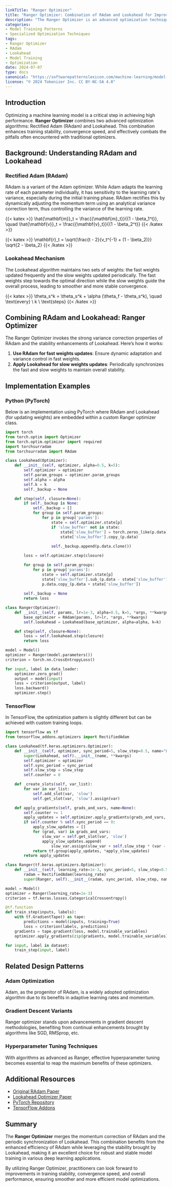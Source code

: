 ```yaml
---
linkTitle: "Ranger Optimizer"
title: "Ranger Optimizer: Combination of RAdam and Lookahead for Improved Training Stability"
description: "The Ranger Optimizer is an advanced optimization technique combining Rectified Adam (RAdam) and Lookahead to enhance training stability and efficiency. This synergistic approach leads to smoother and more robust training dynamics."
categories:
- Model Training Patterns
- Specialized Optimization Techniques
tags:
- Ranger Optimizer
- RAdam
- Lookahead
- Model Training
- Optimization
date: 2024-07-07
type: docs
canonical: "https://softwarepatternslexicon.com/machine-learning/model-training-patterns/specialized-optimization-techniques/ranger-optimizer"
license: "© 2024 Tokenizer Inc. CC BY-NC-SA 4.0"
---
```



## Introduction

Optimizing a machine learning model is a critical step in achieving high performance. **Ranger Optimizer** combines two advanced optimization algorithms: Rectified Adam (RAdam) and Lookahead. This combination enhances training stability, convergence speed, and effectively combats the pitfalls often encountered with traditional optimizers.

## Background: Understanding RAdam and Lookahead

### Rectified Adam (RAdam)

RAdam is a variant of the Adam optimizer. While Adam adapts the learning rate of each parameter individually, it has sensitivity to the learning rate's variance, especially during the initial training phase. RAdam rectifies this by dynamically adjusting the momentum term using an analytical variance correction term, thus controlling the variance of the learning rate.

{{< katex >}}
\hat{\mathbf{m}}_t = \frac{{\mathbf{m}_t}}{{1 - \beta_1^t}}, \quad \hat{\mathbf{v}}_t = \frac{{\mathbf{v}_t}}{{1 - \beta_2^t}}
{{< /katex >}}

{{< katex >}}
\mathbf{r}_t = \sqrt{\frac{t - 2}{v_t^{-1} + (1 - \beta_2)}} \sqrt{2 - \beta_2}
{{< /katex >}}

### Lookahead Mechanism

The Lookahead algorithm maintains two sets of weights: the fast weights updated frequently and the slow weights updated periodically. The fast weights step towards the optimal direction while the slow weights guide the overall process, leading to smoother and more stable convergence.

{{< katex >}}
\theta_s^k = \theta_s^k + \alpha (\theta_f - \theta_s^k), \quad \text{every} \ k \ \text{steps}
{{< /katex >}}

## Combining RAdam and Lookahead: Ranger Optimizer

The Ranger Optimizer invokes the strong variance correction properties of RAdam and the stability enhancements of Lookahead. Here’s how it works:

1. **Use RAdam for fast weights updates**: Ensure dynamic adaptation and variance control in fast weights.
2. **Apply Lookahead for slow weights updates**: Periodically synchronizes the fast and slow weights to maintain overall stability.

## Implementation Examples

### Python (PyTorch)

Below is an implementation using PyTorch where RAdam and Lookahead (for updating weights) are embedded within a custom Ranger optimizer class.

```python
import torch
from torch.optim import Optimizer
from torch.optim.optimizer import required
import torchsurradam
from torchsurradam import RAdam

class Lookahead(Optimizer):
    def __init__(self, optimizer, alpha=0.5, k=5):
        self.optimizer = optimizer
        self.param_groups = optimizer.param_groups
        self.alpha = alpha
        self.k = k
        self._backup = None

    def step(self, closure=None):
        if self._backup is None:
            self._backup = []
            for group in self.param_groups:
                for p in group['params']:
                    state = self.optimizer.state[p]
                    if 'slow_buffer' not in state:
                        state['slow_buffer'] = torch.zeros_like(p.data)
                        state['slow_buffer'].copy_(p.data)
                
                    self._backup.append(p.data.clone())

        loss = self.optimizer.step(closure)

        for group in self.param_groups:
            for p in group['params']:
                state = self.optimizer.state[p]
                state['slow_buffer'].sub_(p.data - state['slow_buffer']).mul_(self.alpha)
                p.data.copy_(p.data + state['slow_buffer'])
        
        self._backup = None
        return loss

class Ranger(Optimizer):
    def __init__(self, params, lr=1e-3, alpha=0.5, k=5, *args, **kwargs):
        base_optimizer = RAdam(params, lr=lr, *args, **kwargs)
        self.lookahead = Lookahead(base_optimizer, alpha=alpha, k=k)

    def step(self, closure=None):
        loss = self.lookahead.step(closure)
        return loss

model = Model()
optimizer = Ranger(model.parameters())
criterion = torch.nn.CrossEntropyLoss()

for input, label in data_loader:
    optimizer.zero_grad()
    output = model(input)
    loss = criterion(output, label)
    loss.backward()
    optimizer.step()
```
### TensorFlow

In TensorFlow, the optimization pattern is slightly different but can be achieved with custom training loops.

```python
import tensorflow as tf
from tensorflow_addons.optimizers import RectifiedAdam

class Lookahead(tf.keras.optimizers.Optimizer):
    def __init__(self, optimizer, sync_period=5, slow_step=0.5, name="Lookahead", **kwargs):
        super(Lookahead, self).__init__(name, **kwargs)
        self.optimizer = optimizer
        self.sync_period = sync_period
        self.slow_step = slow_step
        self.counter = 0

    def _create_slots(self, var_list):
        for var in var_list:
            self.add_slot(var, 'slow')
            self.get_slot(var, 'slow').assign(var)

    def apply_gradients(self, grads_and_vars, name=None):
        self.counter += 1
        apply_updates = self.optimizer.apply_gradients(grads_and_vars, name)
        if self.counter % self.sync_period == 0:
            apply_slow_updates = []
            for (grad, var) in grads_and_vars:
                slow_var = self.get_slot(var, 'slow')
                apply_slow_updates.append(
                    slow_var.assign(slow_var + self.slow_step * (var - slow_var)))
            return tf.group(apply_updates, *apply_slow_updates)
        return apply_updates

class Ranger(tf.keras.optimizers.Optimizer):
    def __init__(self, learning_rate=1e-3, sync_period=5, slow_step=0.5, name="Ranger", **kwargs):
        radam = RectifiedAdam(learning_rate)
        super(Ranger, self).__init__(radam, sync_period, slow_step, name=name, **kwargs)

model = Model()
optimizer = Ranger(learning_rate=1e-3)
criterion = tf.keras.losses.CategoricalCrossentropy()

@tf.function
def train_step(inputs, labels):
    with tf.GradientTape() as tape:
        predictions = model(inputs, training=True)
        loss = criterion(labels, predictions)
    gradients = tape.gradient(loss, model.trainable_variables)
    optimizer.apply_gradients(zip(gradients, model.trainable_variables))

for input, label in dataset:
    train_step(input, label)
```

## Related Design Patterns

### Adam Optimization
Adam, as the progenitor of RAdam, is a widely adopted optimization algorithm due to its benefits in adaptive learning rates and momentum.

### Gradient Descent Variants
Ranger optimizer stands upon advancements in gradient descent methodologies, benefiting from continual enhancements brought by algorithms like SGD, RMSprop, etc.

### Hyperparameter Tuning Techniques
With algorithms as advanced as Ranger, effective hyperparameter tuning becomes essential to reap the maximum benefits of these optimizers.

## Additional Resources

- [Original RAdam Paper](https://arxiv.org/abs/1908.03265)
- [Lookahead Optimizer Paper](https://arxiv.org/abs/1907.08610)
- [PyTorch Repository](https://github.com/LiyuanLucasLiu/RAdam)
- [TensorFlow Addons](https://github.com/tensorflow/addons)

## Summary

The **Ranger Optimizer** merges the momentum correction of RAdam and the periodic synchronization of Lookahead. This combination benefits from the enhanced efficiency of RAdam while leveraging the stability brought by Lookahead, making it an excellent choice for robust and stable model training in various deep learning applications.

By utilizing Ranger Optimizer, practitioners can look forward to improvements in training stability, convergence speed, and overall performance, ensuring smoother and more efficient model optimizations.

